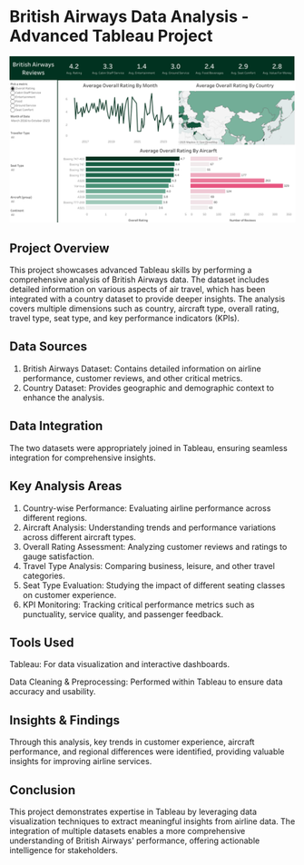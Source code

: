 # British Airways Data Analysis - Advanced Tableau Project

![banner](img.png)

## Project Overview

This project showcases advanced Tableau skills by performing a comprehensive analysis of British Airways data. The dataset includes detailed information on various aspects of air travel, which has been integrated with a country dataset to provide deeper insights. The analysis covers multiple dimensions such as country, aircraft type, overall rating, travel type, seat type, and key performance indicators (KPIs).

## Data Sources

1. British Airways Dataset: Contains detailed information on airline performance, customer reviews, and other critical metrics.
2. Country Dataset: Provides geographic and demographic context to enhance the analysis.

## Data Integration

The two datasets were appropriately joined in Tableau, ensuring seamless integration for comprehensive insights.

## Key Analysis Areas

1. Country-wise Performance: Evaluating airline performance across different regions.
2. Aircraft Analysis: Understanding trends and performance variations across different aircraft types.
3. Overall Rating Assessment: Analyzing customer reviews and ratings to gauge satisfaction.
4. Travel Type Analysis: Comparing business, leisure, and other travel categories.
5. Seat Type Evaluation: Studying the impact of different seating classes on customer experience.
6. KPI Monitoring: Tracking critical performance metrics such as punctuality, service quality, and passenger feedback.

## Tools Used

Tableau: For data visualization and interactive dashboards.

Data Cleaning & Preprocessing: Performed within Tableau to ensure data accuracy and usability.

## Insights & Findings

Through this analysis, key trends in customer experience, aircraft performance, and regional differences were identified, providing valuable insights for improving airline services.

## Conclusion

This project demonstrates expertise in Tableau by leveraging data visualization techniques to extract meaningful insights from airline data. The integration of multiple datasets enables a more comprehensive understanding of British Airways' performance, offering actionable intelligence for stakeholders.
